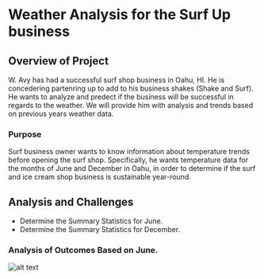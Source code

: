 # Weather Analysis for the Surf Up business

## Overview of Project
W. Avy has had a successful surf shop business in Oahu, HI. He is concedering partenring up to add to his business shakes (Shake and Surf). He wants to analyze and predect if the business will be successful in regards to the weather. We will provide him with analysis and trends based on previous years weather data.

### Purpose
Surf business owner wants to know information about temperature trends before opening the surf shop. Specifically, he wants temperature data for the months of June and December in Oahu, in order to determine if the surf and ice cream shop business is sustainable year-round.


## Analysis and Challenges
- Determine the Summary Statistics for June.
- Determine the Summary Statistics for December.

### Analysis of Outcomes Based on June.
![alt text](/Module-9-Challenge/Images/June-temp.png) 


